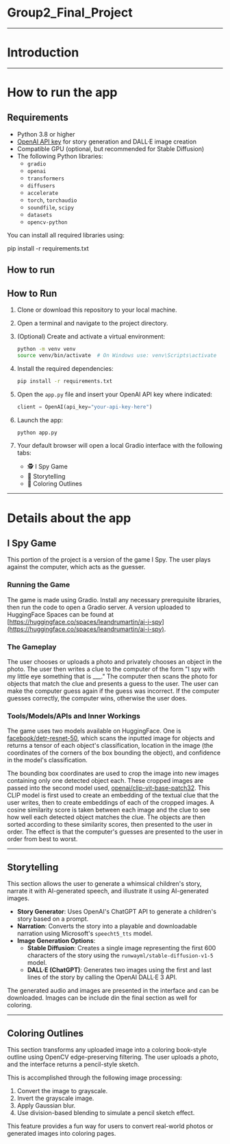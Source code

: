 # Group2_Final_Project
---
# Introduction


---
# How to run the app
## Requirements

- Python 3.8 or higher
- [OpenAI API key](https://platform.openai.com/account/api-keys) for story generation and DALL·E image creation
- Compatible GPU (optional, but recommended for Stable Diffusion)
- The following Python libraries:
  - `gradio`
  - `openai`
  - `transformers`
  - `diffusers`
  - `accelerate`
  - `torch`, `torchaudio`
  - `soundfile`, `scipy`
  - `datasets`
  - `opencv-python`

You can install all required libraries using:

pip install -r requirements.txt

## How to run
## How to Run

1. Clone or download this repository to your local machine.

2. Open a terminal and navigate to the project directory.

3. (Optional) Create and activate a virtual environment:

    ```bash
    python -m venv venv
    source venv/bin/activate  # On Windows use: venv\Scripts\activate
    ```

4. Install the required dependencies:

    ```bash
    pip install -r requirements.txt
    ```

5. Open the `app.py` file and insert your OpenAI API key where indicated:

    ```python
    client = OpenAI(api_key="your-api-key-here")
    ```

6. Launch the app:

    ```bash
    python app.py
    ```

7. Your default browser will open a local Gradio interface with the following tabs:
    - 🕵️ I Spy Game
    - 📖 Storytelling
    - 🎨 Coloring Outlines

---
# Details about the app

## I Spy Game

This portion of the project is a version of the game I Spy. The user plays against the computer, which acts as the guesser.

### Running the Game

The game is made using Gradio. Install any necessary prerequisite libraries, then run the code to open a Gradio server. A version uploaded to HuggingFace Spaces can be found at [https://huggingface.co/spaces/leandrumartin/ai-i-spy](https://huggingface.co/spaces/leandrumartin/ai-i-spy).

### The Gameplay

The user chooses or uploads a photo and privately chooses an object in the photo. The user then writes a clue to the computer of the form "I spy with my little eye something that is ___." The computer then scans the photo for objects that match the clue and presents a guess to the user. The user can make the computer guess again if the guess was incorrect. If the computer guesses correctly, the computer wins, otherwise the user does.

### Tools/Models/APIs and Inner Workings

The game uses two models available on HuggingFace. One is [facebook/detr-resnet-50](https://huggingface.co/facebook/detr-resnet-50), which scans the inputted image for objects and returns a tensor of each object's classification, location in the image (the coordinates of the corners of the box bounding the object), and confidence in the model's classification.

The bounding box coordinates are used to crop the image into new images containing only one detected object each. These cropped images are passed into the second model used, [openai/clip-vit-base-patch32](https://huggingface.co/openai/clip-vit-base-patch32). This CLIP model is first used to create an embedding of the textual clue that the user writes, then to create embeddings of each of the cropped images. A cosine similarity score is taken between each image and the clue to see how well each detected object matches the clue. The objects are then sorted according to these similarity scores, then presented to the user in order. The effect is that the computer's guesses are presented to the user in order from best to worst.

---

## Storytelling

This section allows the user to generate a whimsical children's story, narrate it with AI-generated speech, and illustrate it using AI-generated images.

- **Story Generator**: Uses OpenAI's ChatGPT API to generate a children's story based on a prompt.
- **Narration**: Converts the story into a playable and downloadable narration using Microsoft's `speecht5_tts` model.
- **Image Generation Options**:
  - **Stable Diffusion**: Creates a single image representing the first 600 characters of the story using the `runwayml/stable-diffusion-v1-5` model.
  - **DALL·E (ChatGPT)**: Generates two images using the first and last lines of the story by calling the OpenAI DALL·E 3 API.

The generated audio and images are presented in the interface and can be downloaded.  Images can be include din the final section as well for coloring.

---

## Coloring Outlines

This section transforms any uploaded image into a coloring book-style outline using OpenCV edge-preserving filtering. The user uploads a photo, and the interface returns a pencil-style sketch.

This is accomplished through the following image processing:

1. Convert the image to grayscale.
2. Invert the grayscale image.
3. Apply Gaussian blur.
4. Use division-based blending to simulate a pencil sketch effect.

This feature provides a fun way for users to convert real-world photos or generated images into coloring pages.
